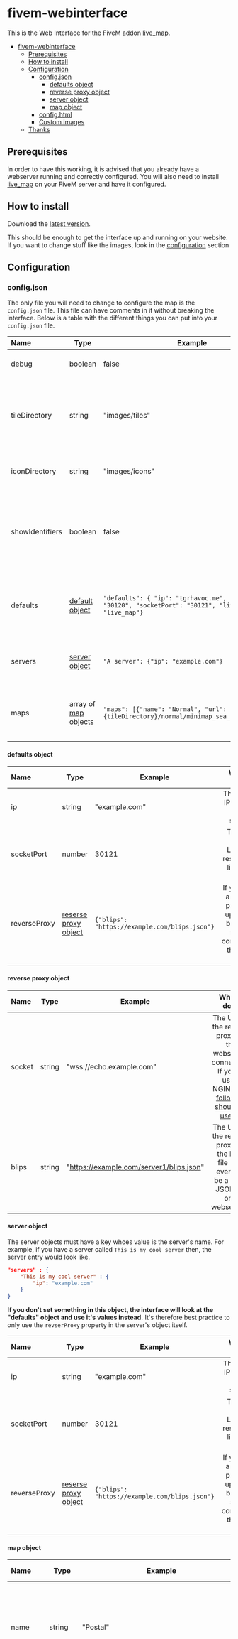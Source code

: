 # fivem-webinterface

This is the Web Interface for the FiveM addon [live_map](https://github.com/TGRHavoc/live_map).

- [fivem-webinterface](#fivem-webinterface)
  - [Prerequisites](#prerequisites)
  - [How to install](#how-to-install)
  - [Configuration](#configuration)
    - [config.json](#configjson)
      - [defaults object](#defaults-object)
      - [reverse proxy object](#reverse-proxy-object)
      - [server object](#server-object)
      - [map object](#map-object)
    - [config.html](#confightml)
    - [Custom images](#custom-images)
  - [Thanks](#thanks)

## Prerequisites

In order to have this working, it is advised that you already have a webserver running and correctly configured.
You will also need to install [live_map](https://github.com/TGRHavoc/live_map) on your FiveM server and have it configured.

## How to install

Download the [latest version](https://github.com/TGRHavoc/live_map-interface/archive/master.zip).

This should be enough to get the interface up and running on your website. If you want to change stuff like the images, look in the [configuration](#configuration) section


## Configuration

### config.json
The only file you will need to change to configure the map is the `config.json` file.
This file can have comments in it without breaking the interface.
Below is a table with the different things you can put into your `config.json` file.

| Name            | Type                               | Example                                                                                                      |                                                         What it does                                                          |
| :-------------- | ---------------------------------- | ------------------------------------------------------------------------------------------------------------ | :---------------------------------------------------------------------------------------------------------------------------: |
| debug           | boolean                            | false                                                                                                        |                                            This just enables/disables debug mode.                                             |
| tileDirectory   | string                             | "images/tiles"                                                                                               |   This is the directory that the interface should look in to find the tiled images. Note: This is used in the `maps` array    |
| iconDirectory   | string                             | "images/icons"                                                                                               |                                     This is where the interface can find the icon images                                      |
| showIdentifiers | boolean                            | false                                                                                                        | This determines whether the interface shows a player's identifier or not. Note: This may be an IP (if server has it enabled). |
| defaults        | [default object](defaults-object)  | `"defaults": { "ip": "tgrhavoc.me", "fivemPort": "30120", "socketPort": "30121", "liveMapName": "live_map"}` |               This is the default the interface should fall back to use if a server doesn't have the value set.               |
| servers         | [server object](server-object)     | `"A server": {"ip": "example.com"}`                                                                          |                              This is the object that contains the server data for the interface.                              |
| maps            | array of [map objects](map-object) | `"maps": [{"name": "Normal", "url": "{tileDirectory}/normal/minimap_sea_{y}_{x}.png"}]`                      |                        An array containing the different map tiles available to use on the interface.                         |

#### defaults object
| Name         | Type                                         | Example                                       |                                      What it does                                      |
| :----------- | -------------------------------------------- | --------------------------------------------- | :------------------------------------------------------------------------------------: |
| ip           | string                                       | "example.com"                                 |                        The **public** IP for your FiveM server.                        |
| socketPort   | number                                       | 30121                                         |                    The port your LiveMap resource is listening on.                     |
| reverseProxy | [reserse proxy object](reverse-proxy-object) | `{"blips": "https://example.com/blips.json"}` | If you have a reverse proxy set up for the blips and socket connection, then use this. |


#### reverse proxy object

| Name   | Type   | Example                                  |                                                                           What it does                                                                           |
| :----- | ------ | ---------------------------------------- | :--------------------------------------------------------------------------------------------------------------------------------------------------------------: |
| socket | string | "wss://echo.example.com"                 | The URL to the reverse proxy for the websocket connection. If you're using NGINX, the [following should be useful](https://www.nginx.com/blog/websocket-nginx/). |
| blips  | string | "https://example.com/server1/blips.json" |                              The URL to the reverse proxy for the blips file (can even just be a static JSON file on a webserver).                               |

#### server object
The server objects must have a key whoes value is the server's name. 
For example, if you have a server called `This is my cool server` then, the server entry would look like. 
```json
"servers" : {
    "This is my cool server" : {
        "ip": "example.com"
    }
}
```

**If you don't set something in this object, the interface will look at the "defaults" object and use it's values instead.**
It's therefore best practice to only use the `revserProxy` property in the server's object itself.

| Name         | Type                                         | Example                                       |                                      What it does                                      |
| :----------- | -------------------------------------------- | --------------------------------------------- | :------------------------------------------------------------------------------------: |
| ip           | string                                       | "example.com"                                 |                        The **public** IP for your FiveM server.                        |
| socketPort   | number                                       | 30121                                         |                    The port your LiveMap resource is listening on.                     |
| reverseProxy | [reserse proxy object](reverse-proxy-object) | `{"blips": "https://example.com/blips.json"}` | If you have a reverse proxy set up for the blips and socket connection, then use this. |


#### map object

| Name    | Type   | Example                                          |                                                                  What it does                                                                   |
| :------ | ------ | ------------------------------------------------ | :---------------------------------------------------------------------------------------------------------------------------------------------: |
| name    | string | "Postal"                                         |                                  The name of this tileset. This is used when the user wants to change the map                                   |
| url     | string | "{tileDirectory}/postal/minimap_sea_{y}_{x}.png" | Where the images are located for this map. GTA's minimap files have the Y coordinate before the X coordinate hence the `{y}_{x}` in the string. |
| minZoom | number | -3                                               |                    How many times can the user zoom out for this tile set. The lower the number, the more they can zoom out.                    |

### config.html

If you're more of a visual person and, don't want to write a bunch of JSON to set up your server, you can use the utility page `config.html`.
To get to this, just navigate to `utils/config.html` in your browser.
This will give you a basic interface which, you can use to quickly configure the interface.

<small>**Please note: You cannot add maps via this page. You will need to do this manually.**</small>


### Custom images

It's now fairly easy to use your own, custom images in the interface.

- Make a new folder in your `tileDirectory` directory (optional but, recommended)
- Put images into folder
- Add an entry to the `maps` array in the config.

Those are the only three steps you need!
Now, getting the images is a different matter.
If you have a custom "minimap" you use in game, you can probably use it with the interface as well. 
All you need to do is extract the images from the YTD files with a program like OpenIV.
If doing this, using the `minimap_sea` images will result in a much higher quality.

![Export](images/7339a06b77d8594c0131883d1.png)

![Saving](images/8ba2d745e29330e7b388de0ae.png)

## Thanks

Special thanks to the people who helped me test this, flushing out any bugs that managed to sneak in.

- [AciD](https://github.com/xlxAciDxlx)
- [KjayCopper](https://github.com/KjayCopper)
- [IllusiveTea](https://github.com/IllusiveTea)
- [Tom Grobbe](https://github.com/TomGrobbe)
